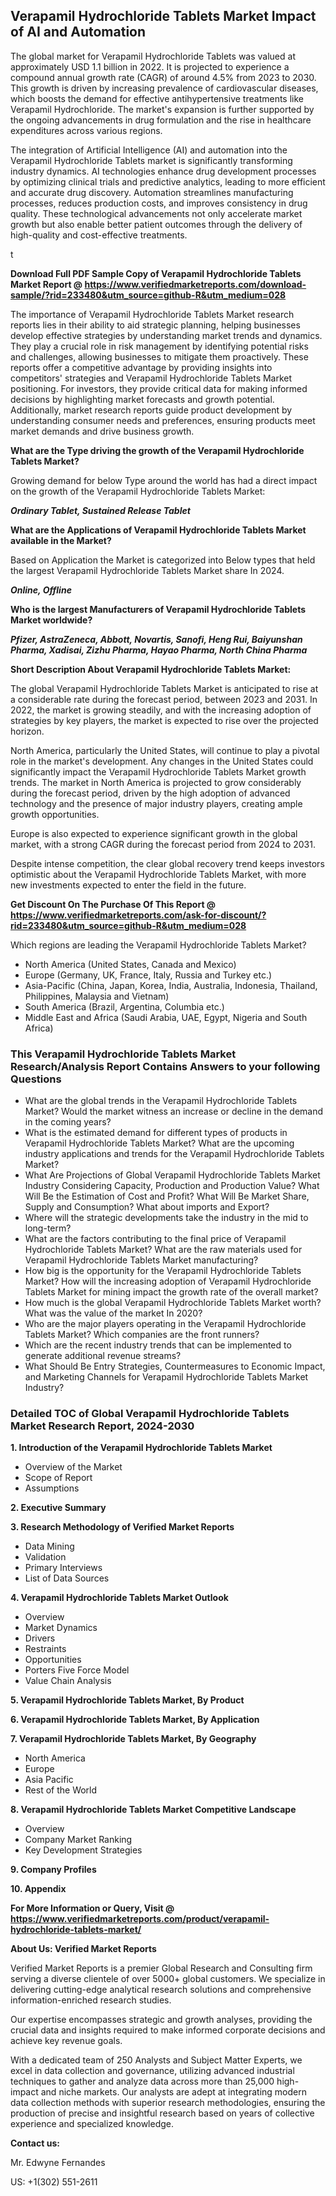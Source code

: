 <h2>Verapamil Hydrochloride Tablets Market Impact of AI and Automation</h2><p>The global market for Verapamil Hydrochloride Tablets was valued at approximately USD 1.1 billion in 2022. It is projected to experience a compound annual growth rate (CAGR) of around 4.5% from 2023 to 2030. This growth is driven by increasing prevalence of cardiovascular diseases, which boosts the demand for effective antihypertensive treatments like Verapamil Hydrochloride. The market's expansion is further supported by the ongoing advancements in drug formulation and the rise in healthcare expenditures across various regions.</p><p>The integration of Artificial Intelligence (AI) and automation into the Verapamil Hydrochloride Tablets market is significantly transforming industry dynamics. AI technologies enhance drug development processes by optimizing clinical trials and predictive analytics, leading to more efficient and accurate drug discovery. Automation streamlines manufacturing processes, reduces production costs, and improves consistency in drug quality. These technological advancements not only accelerate market growth but also enable better patient outcomes through the delivery of high-quality and cost-effective treatments.</p>t</p><p id="" class=""><strong>Download Full PDF Sample Copy of Verapamil Hydrochloride Tablets Market Report @ <a href="https://www.verifiedmarketreports.com/download-sample/?rid=233480&utm_source=github-R&utm_medium=028" target="_blank">https://www.verifiedmarketreports.com/download-sample/?rid=233480&utm_source=github-R&utm_medium=028</a></strong></p><p>The importance of&nbsp;Verapamil Hydrochloride Tablets Market research reports lies in their ability to aid strategic planning, helping businesses develop effective strategies by understanding market trends and dynamics. They play a crucial role in risk management by identifying potential risks and challenges, allowing businesses to mitigate them proactively. These reports offer a competitive advantage by providing insights into competitors' strategies and Verapamil Hydrochloride Tablets Market positioning. For investors, they provide critical data for making informed decisions by highlighting market forecasts and growth potential. Additionally, market research reports guide product development by understanding consumer needs and preferences, ensuring products meet market demands and drive business growth.</p><p><strong>What are the&nbsp;Type driving the growth of the Verapamil Hydrochloride Tablets Market?</strong></p><p id="" class="">Growing demand for below Type around the world has had a direct impact on the growth of the Verapamil Hydrochloride Tablets Market:</p><em><strong>Ordinary Tablet, Sustained Release Tablet</strong></em></p><strong>What are the&nbsp;Applications&nbsp;of Verapamil Hydrochloride Tablets Market available in the Market?</strong></p><p id="" class="">Based on Application the Market is categorized into Below types that held the largest Verapamil Hydrochloride Tablets Market share In 2024.</p><em><strong>Online, Offline</strong></em></p><strong>Who is the largest Manufacturers of Verapamil Hydrochloride Tablets Market worldwide?</strong></p><p><em><strong>Pfizer, AstraZeneca, Abbott, Novartis, Sanofi, Heng Rui, Baiyunshan Pharma, Xadisai, Zizhu Pharma, Hayao Pharma, North China Pharma</strong></em></p><p id="" class=""><strong>Short Description About Verapamil Hydrochloride Tablets Market:</strong></p><p>The global Verapamil Hydrochloride Tablets Market is anticipated to rise at a considerable rate during the forecast period, between 2023 and 2031. In 2022, the market is growing steadily, and with the increasing adoption of strategies by key players, the market is expected to rise over the projected horizon.</p><p>North America, particularly the United States, will continue to play a pivotal role in the market's development. Any changes in the United States could significantly impact the Verapamil Hydrochloride Tablets Market growth trends. The market in North America is projected to grow considerably during the forecast period, driven by the high adoption of advanced technology and the presence of major industry players, creating ample growth opportunities.</p><p>Europe is also expected to experience significant growth in the global market, with a strong CAGR during the forecast period from 2024 to 2031.</p><p>Despite intense competition, the clear global recovery trend keeps investors optimistic about the Verapamil Hydrochloride Tablets Market, with more new investments expected to enter the field in the future.</p><p id="" class=""><strong>Get Discount On The Purchase Of This Report @ <a href="https://www.verifiedmarketreports.com/ask-for-discount/?rid=233480&utm_source=github-R&utm_medium=028" target="_blank">https://www.verifiedmarketreports.com/ask-for-discount/?rid=233480&utm_source=github-R&utm_medium=028</a></strong></p>Which regions are leading the Verapamil Hydrochloride Tablets Market?</p><ul><li>North America (United States, Canada and Mexico)</li><li>Europe (Germany, UK, France, Italy, Russia and Turkey etc.)</li><li>Asia-Pacific (China, Japan, Korea, India, Australia, Indonesia, Thailand, Philippines, Malaysia and Vietnam)</li><li>South America (Brazil, Argentina, Columbia etc.)</li><li>Middle East and Africa (Saudi Arabia, UAE, Egypt, Nigeria and South Africa)</li></ul><h3 id="" class="">This Verapamil Hydrochloride Tablets Market Research/Analysis Report Contains Answers to your following Questions</h3><ul><li>What are the global trends in the Verapamil Hydrochloride Tablets Market? Would the market witness an increase or decline in the demand in the coming years?</li><li>What is the estimated demand for different types of products in Verapamil Hydrochloride Tablets Market? What are the upcoming industry applications and trends for the Verapamil Hydrochloride Tablets Market?</li><li>What Are Projections of Global Verapamil Hydrochloride Tablets Market Industry Considering Capacity, Production and Production Value? What Will Be the Estimation of Cost and Profit? What Will Be Market Share, Supply and Consumption? What about imports and Export?</li><li>Where will the strategic developments take the industry in the mid to long-term?</li><li>What are the factors contributing to the final price of Verapamil Hydrochloride Tablets Market? What are the raw materials used for Verapamil Hydrochloride Tablets Market manufacturing?</li><li>How big is the opportunity for the Verapamil Hydrochloride Tablets Market? How will the increasing adoption of Verapamil Hydrochloride Tablets Market for mining impact the growth rate of the overall market?</li><li>How much is the global Verapamil Hydrochloride Tablets Market worth? What was the value of the market In 2020?</li><li>Who are the major players operating in the Verapamil Hydrochloride Tablets Market? Which companies are the front runners?</li><li>Which are the recent industry trends that can be implemented to generate additional revenue streams?</li><li>What Should Be Entry Strategies, Countermeasures to Economic Impact, and Marketing Channels for Verapamil Hydrochloride Tablets Market Industry?</li></ul><h3 id="" class="">Detailed TOC of Global Verapamil Hydrochloride Tablets Market Research Report, 2024-2030</h3><p id="" class=""><strong>1. Introduction of the Verapamil Hydrochloride Tablets Market</strong></p><ul><li>Overview of the Market</li><li>Scope of Report</li><li>Assumptions</li></ul><p id="" class=""><strong>2. Executive Summary</strong></p><p id="" class=""><strong>3. Research Methodology of Verified Market Reports</strong></p><ul><li>Data Mining</li><li>Validation</li><li>Primary Interviews</li><li>List of Data Sources</li></ul><p id="" class=""><strong>4. Verapamil Hydrochloride Tablets Market Outlook</strong></p><ul><li>Overview</li><li>Market Dynamics</li><li>Drivers</li><li>Restraints</li><li>Opportunities</li><li>Porters Five Force Model</li><li>Value Chain Analysis</li></ul><p id="" class=""><strong>5. Verapamil Hydrochloride Tablets Market, By Product</strong></p><p id="" class=""><strong>6. Verapamil Hydrochloride Tablets Market, By Application</strong></p><p id="" class=""><strong>7. Verapamil Hydrochloride Tablets Market, By Geography</strong></p><ul><li>North America</li><li>Europe</li><li>Asia Pacific</li><li>Rest of the World</li></ul><p id="" class=""><strong>8. Verapamil Hydrochloride Tablets Market Competitive Landscape</strong></p><ul><li>Overview</li><li>Company Market Ranking</li><li>Key Development Strategies</li></ul><p id="" class=""><strong>9. Company Profiles</strong></p><p id="" class=""><strong>10. Appendix</strong></p><p id="" class=""><strong>For More Information or Query, Visit @ <a href="https://www.verifiedmarketreports.com/product/verapamil-hydrochloride-tablets-market/" target="_blank">https://www.verifiedmarketreports.com/product/verapamil-hydrochloride-tablets-market/</a></strong></p><p id="" class=""><strong>About Us: Verified Market Reports</strong></p><p id="" class="">Verified Market Reports is a premier Global Research and Consulting firm serving a diverse clientele of over 5000+ global customers. We specialize in delivering cutting-edge analytical research solutions and comprehensive information-enriched research studies.</p><p id="" class="">Our expertise encompasses strategic and growth analyses, providing the crucial data and insights required to make informed corporate decisions and achieve key revenue goals.</p><p id="" class="">With a dedicated team of 250 Analysts and Subject Matter Experts, we excel in data collection and governance, utilizing advanced industrial techniques to gather and analyze data across more than 25,000 high-impact and niche markets. Our analysts are adept at integrating modern data collection methods with superior research methodologies, ensuring the production of precise and insightful research based on years of collective experience and specialized knowledge.</p><p id="" class=""><strong>Contact us:</strong></p><p id="" class="">Mr. Edwyne Fernandes</p><p id="" class="">US: +1(302) 551-2611</p>